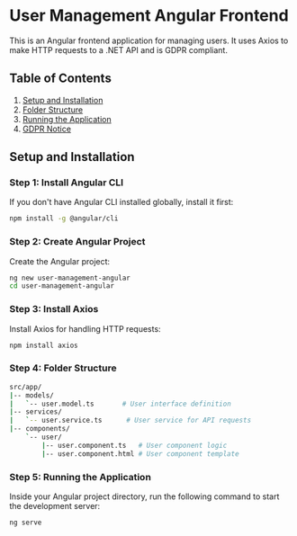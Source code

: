 # User Management Angular Frontend

This is an Angular frontend application for managing users. It uses Axios to make HTTP requests to a .NET API and is GDPR compliant.

## Table of Contents

1. [Setup and Installation](#setup-and-installation)
2. [Folder Structure](#folder-structure)
3. [Running the Application](#running-the-application)
4. [GDPR Notice](#gdpr-notice)

## Setup and Installation

### Step 1: Install Angular CLI

If you don't have Angular CLI installed globally, install it first:

```bash
npm install -g @angular/cli
```

### Step 2: Create Angular Project
Create the Angular project:
```bash
ng new user-management-angular
cd user-management-angular
```
### Step 3:  Install Axios
Install Axios for handling HTTP requests:
```bash
npm install axios
```
### Step 4:  Folder Structure
```bash
src/app/
|-- models/
|   `-- user.model.ts       # User interface definition
|-- services/
|   `-- user.service.ts      # User service for API requests
|-- components/
    `-- user/
        |-- user.component.ts   # User component logic
        |-- user.component.html # User component template

```
### Step 5:  Running the Application
Inside your Angular project directory, run the following command to start the development server:
```bash
ng serve
```


